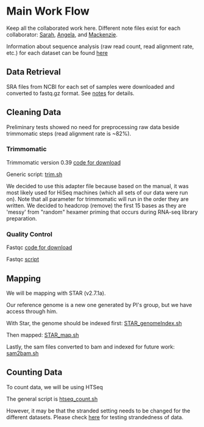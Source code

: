 # Main Work Flow
Keep all the collaborated work here. Different note files exist for each collaborator: [Sarah](https://github.com/srmarzec/albopictus_remapping/blob/main/misc/SarahNotes.md), [Angela](https://github.com/srmarzec/albopictus_remapping/blob/main/misc/Angelanotes.md), and [Mackenzie](https://github.com/srmarzec/albopictus_remapping/blob/main/misc/Mackenzienotes.md).

Information about sequence analysis (raw read count, read alignment rate, etc.) for each dataset can be found [here](https://docs.google.com/spreadsheets/d/1hIqqMIk8ZVw56BJ8_YN_OnwuzdWBSH7bujwDMTqsCKs/edit?usp=sharing)

## Data Retrieval
SRA files from NCBI for each set of samples were downloaded and converted to fastq.gz format. See [notes](https://github.com/srmarzec/albopictus_remapping/blob/main/misc/sra_accession/sraRetrievalTips.md) for details.

## Cleaning Data
Preliminary tests showed no need for preprocessing raw data beside trimmomatic steps (read alignment rate is ~82%).

### Trimmomatic
Trimmomatic version 0.39 [code for download](https://github.com/srmarzec/albopictus_remapping/blob/main/misc/SarahNotes.md#downloading-the-right-version-of-trimmomatic)

Generic script: [trim.sh](https://github.com/srmarzec/albopictus_remapping/blob/main/scripts/trim.sh)

We decided to use this adapter file because based on the manual, it was most likely used for HiSeq machines (which all sets of our data were run on). Note that all parameter for trimmomatic will run in the order they are written. We decided to headcrop (remove) the first 15 bases as they are 'messy' from "random" hexamer priming that occurs during RNA-seq library preparation.

### Quality Control

Fastqc [code for download](https://github.com/srmarzec/albopictus_remapping/blob/main/misc/SarahNotes.md#downloadingusing-fastqc)

Fastqc [script](https://github.com/srmarzec/albopictus_remapping/blob/main/scripts/fastqc.sh)

## Mapping
We will be mapping with STAR (v2.7.1a). 

Our reference genome is a new one generated by PI's group, but we have access through him.

With Star, the genome should be indexed first: [STAR_genomeIndex.sh](https://github.com/srmarzec/albopictus_remapping/blob/main/scripts/STAR_genomeIndex.sh)

Then mapped: [STAR_map.sh](https://github.com/srmarzec/albopictus_remapping/blob/main/scripts/STAR_map.sh)

Lastly, the sam files converted to bam and indexed for future work: [sam2bam.sh](https://github.com/srmarzec/albopictus_remapping/blob/main/scripts/sam2bam.sh)

## Counting Data

To count data, we will be using HTSeq

The general script is [htseq_count.sh](https://github.com/srmarzec/albopictus_remapping/blob/main/scripts/htseq_count.sh)

However, it may be that the stranded setting needs to be changed for the different datasets. Please check [here](https://github.com/srmarzec/albopictus_remapping/blob/main/misc/TestingStrandedness.md) for testing strandedness of data.
